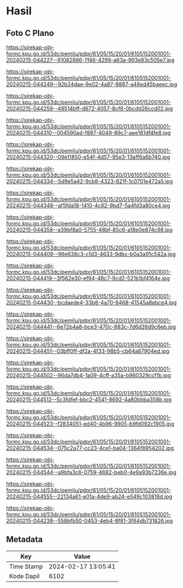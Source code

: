 # Hasil

## Foto C Plano

https://sirekap-obj-formc.kpu.go.id/53dc/pemilu/pdpr/61/05/15/20/01/6105152001001-20240215-044227--81082886-7f46-4299-a63a-993e83c505e7.jpg

https://sirekap-obj-formc.kpu.go.id/53dc/pemilu/pdpr/61/05/15/20/01/6105152001001-20240215-044249--92b24dae-9e02-4a87-8887-a46ed45baeec.jpg

https://sirekap-obj-formc.kpu.go.id/53dc/pemilu/pdpr/61/05/15/20/01/6105152001001-20240215-044259--48514bff-d672-4057-8cf8-0bcdd26ccd02.jpg

https://sirekap-obj-formc.kpu.go.id/53dc/pemilu/pdpr/61/05/15/20/01/6105152001001-20240215-044310--004590ad-f887-4049-89c7-aee161df4fe8.jpg

https://sirekap-obj-formc.kpu.go.id/53dc/pemilu/pdpr/61/05/15/20/01/6105152001001-20240215-044320--09e11850-e54f-4d57-95e3-13aff6a6b740.jpg

https://sirekap-obj-formc.kpu.go.id/53dc/pemilu/pdpr/61/05/15/20/01/6105152001001-20240215-044334--5d9e5a42-9cb8-4323-821f-1c0701e472a5.jpg

https://sirekap-obj-formc.kpu.go.id/53dc/pemilu/pdpr/61/05/15/20/01/6105152001001-20240215-044348--af5fda18-1410-4c82-9bd7-5a4fd3a80ce4.jpg

https://sirekap-obj-formc.kpu.go.id/53dc/pemilu/pdpr/61/05/15/20/01/6105152001001-20240215-044358--a39bf8a0-5755-48bf-85c6-a18e0e874c98.jpg

https://sirekap-obj-formc.kpu.go.id/53dc/pemilu/pdpr/61/05/15/20/01/6105152001001-20240215-044409--96e638c3-c1d3-4633-9dbc-b0a3a91c542a.jpg

https://sirekap-obj-formc.kpu.go.id/53dc/pemilu/pdpr/61/05/15/20/01/6105152001001-20240215-044419--3f562e30-ef94-48c7-9cd2-521b1bf4164e.jpg

https://sirekap-obj-formc.kpu.go.id/53dc/pemilu/pdpr/61/05/15/20/01/6105152001001-20240215-044430--bcdaede4-33b8-4a70-8468-41545a8ebce4.jpg

https://sirekap-obj-formc.kpu.go.id/53dc/pemilu/pdpr/61/05/15/20/01/6105152001001-20240215-044441--6e72b4a8-bce3-470c-883c-7d6d26d9c6eb.jpg

https://sirekap-obj-formc.kpu.go.id/53dc/pemilu/pdpr/61/05/15/20/01/6105152001001-20240215-044451--03bff0ff-df2a-4f33-98b5-cb64a87904ed.jpg

https://sirekap-obj-formc.kpu.go.id/53dc/pemilu/pdpr/61/05/15/20/01/6105152001001-20240215-044502--96da7db4-1a09-4cff-a35a-b960329ccf1b.jpg

https://sirekap-obj-formc.kpu.go.id/53dc/pemilu/pdpr/61/05/15/20/01/6105152001001-20240215-044512--5c3fdfef-bbc2-4541-8692-4a80bbba358b.jpg

https://sirekap-obj-formc.kpu.go.id/53dc/pemilu/pdpr/61/05/15/20/01/6105152001001-20240215-044523--f2834051-ed40-4b96-9905-b9fd092c1905.jpg

https://sirekap-obj-formc.kpu.go.id/53dc/pemilu/pdpr/61/05/15/20/01/6105152001001-20240215-044534--075c2a77-cc23-4ce1-ba04-1364f8954202.jpg

https://sirekap-obj-formc.kpu.go.id/53dc/pemilu/pdpr/61/05/15/20/01/6105152001001-20240215-044544--a9bfa3c6-0759-4682-beb0-4e9a93b7236e.jpg

https://sirekap-obj-formc.kpu.go.id/53dc/pemilu/pdpr/61/05/15/20/01/6105152001001-20240215-044555--22134a61-e01a-4de9-ab24-e549c103818d.jpg

https://sirekap-obj-formc.kpu.go.id/53dc/pemilu/pdpr/61/05/15/20/01/6105152001001-20240215-044238--558bfb50-0453-4eb4-8f81-3f94db731826.jpg


## Metadata

| Key        | Value               |
| ---------- | ------------------- |
| Time Stamp | 2024-02-17 13:05:41 |
| Kode Dapil | 6102                |



